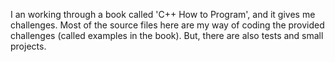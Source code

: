 I an working through a book called 'C++ How to Program', and it gives me challenges.
Most of the source files here are my way of coding the provided challenges (called examples in the book).
But, there are also tests and small projects.
